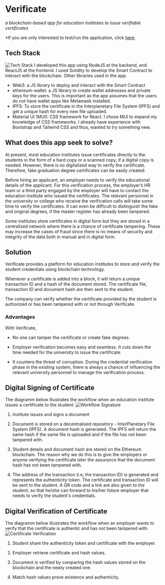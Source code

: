 # Verificate 
*a blockchain-based app for education institutes to issue verifiable certificates*

*If you are only interested to test/run the application, click [here](https://verificateapp.herokuapp.com/).

## Tech Stack
![Tech Stack](https://i.imgur.com/Ebb48wf.png)
I developed this app using NodeJS at the backend, and ReactJS at the frontend. I used Solidity to develop the Smart Contract to interact with the blockchain. Other libraries used in the app:

- Web3: a JS library to deploy and interact with the Smart Contract
- ethereum-wallet: a JS library to create wallet addresses and private keys for the users. This is important as the app assumes that the users do not have wallet apps like Metamask installed. 
- IPFS: To store the certificate in the Interplanetary File System (IPFS) and get a unique hash for every new file uploaded. 
- Material UI (MUI): CSS framework for React. I chose MUI to expand my knowledge of CSS frameworks. I already have experience with Bootstrap and Tailwind CSS and thus, wanted to try something new.

## What does this app seek to solve?
At present, most education institutes issue certificates directly to the students in the form of a hard copy or a scanned copy, if a digital copy is needed. However, there is no digitalized way to verify the certificate. Therefore, fake graduation degree certificates can be easily created.

Before hiring an applicant, an employer needs to verify the educational details of the applicant. For this verification process, the employer’s HR team or a third party engaged by the employer will have to contact the education institute who issued the certificates. The relevant personnel in the university or college who receive the verification calls will take some time to verify the certificates. It can even be difficult to distinguish the fake and original degrees, if the master register has already been tampered. 

Some institutes store certificates in digital form but they are stored in a centralized network where there is a chance of certificate tampering. These may increase the cases of fraud since there is no means of security and integrity of the data both in manual and in digital form. 

## Solution
Verificate provides a platform for education institutes to store and verify the student credentials using blockchain technology. 

Whenever a certificate is added into a block, it will return a unique transaction ID and a hash of the document stored. The certificate file, transaction ID and document hash are then sent to the student.

The company can verify whether the certificate provided by the student is authorized or has been tampered with or not through Verificate.

### Advantages
With Verificate,

- No one can tamper the certificate or create fake degrees. 

- Employer verification becomes easy and seamless. It cuts down the time needed for the university to issue the certificate.

- It counters the threat of corruption. During the credential verification phase in the existing system, there is always a chance of influencing the relevant university personnel to manage the verification process.

## Digital Signing of Certificate
The diagramm below illustrates the workflow when an education institute issues a certificate to the student:
![Workflow Signature](https://i.imgur.com/SgENiOl.png)

1. Institute issues and signs a document

2. Document is stored on a decentralised repository - InterPlanetary File System (IPFS). A document hash is generated. The IPFS will return the same hash if the same file is uploaded and if the file has not been tampered with.

3. Student details and document hash are stored on the Ethereum blockchain. The reason why we do this is to give the employers or anyone verifying the certificate later the assurance that the document hash has not been tampered with.

4. The address of the transaction (i.e, the transaction ID) is generated and represents the authenticity token. The certificate and transaction ID will be sent to the student. A QR code and a link are also given to the student, so that he/she can forward to his/her future employer that needs to verify the student's credentials.  

## Digital Verification of Certificate
The diagramm below illustrates the workflow when an employer wants to verify that the certificate is authentic and has not been tampered with. 
![Certificate Verification](https://imgur.com/SApqNcA.png)

1. Student share the authenticity token and certificate with the employer. 

2. Employer retrieve certificate and hash values.

3. Document is verified by comparing the hash values stored on the blockchain and the newly created one. 

4. Match hash values prove existence and authenticity.
